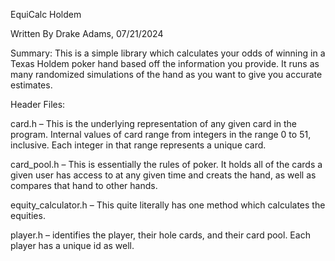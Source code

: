 EquiCalc Holdem

Written By Drake Adams, 07/21/2024


Summary: This is a simple library which calculates your odds of winning in a Texas Holdem poker hand based off the information you provide. It runs as many randomized simulations of the hand as you want to give you accurate estimates.


Header Files:
  
  card.h – This is the underlying representation of any given card in the program. Internal values of card range from integers in the range 0 to 51, inclusive. Each integer in that range represents a unique card.
 
  card_pool.h – This is essentially the rules of poker. It holds all of the cards a given user has access to at any given time and creats the hand, as well as compares that hand to other hands.
 
  equity_calculator.h – This quite literally has one method which calculates the equities.
 
  player.h – identifies the player, their hole cards, and their card pool. Each player has a unique id as well.

